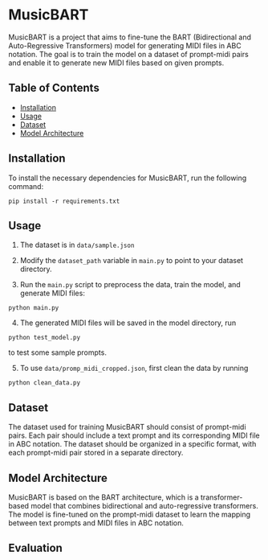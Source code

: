 # MusicBART

MusicBART is a project that aims to fine-tune the BART (Bidirectional and Auto-Regressive Transformers) model for generating MIDI files in ABC notation. The goal is to train the model on a dataset of prompt-midi pairs and enable it to generate new MIDI files based on given prompts.

## Table of Contents
- [Installation](#installation)
- [Usage](#usage)
- [Dataset](#dataset)
- [Model Architecture](#model-architecture)
## Installation

To install the necessary dependencies for MusicBART, run the following command:

```
pip install -r requirements.txt
```


## Usage

1. The dataset is in `data/sample.json`

2. Modify the `dataset_path` variable in `main.py` to point to your dataset directory.

3. Run the `main.py` script to preprocess the data, train the model, and generate MIDI files:

```
python main.py
```

4. The generated MIDI files will be saved in the model directory, run

```
python test_model.py
```
to test some sample prompts.

5. To use  `data/promp_midi_cropped.json`, first clean the data by running

```
python clean_data.py
```


## Dataset

The dataset used for training MusicBART should consist of prompt-midi pairs. Each pair should include a text prompt and its corresponding MIDI file in ABC notation. The dataset should be organized in a specific format, with each prompt-midi pair stored in a separate directory.

## Model Architecture

MusicBART is based on the BART architecture, which is a transformer-based model that combines bidirectional and auto-regressive transformers. The model is fine-tuned on the prompt-midi dataset to learn the mapping between text prompts and MIDI files in ABC notation.

## Evaluation


